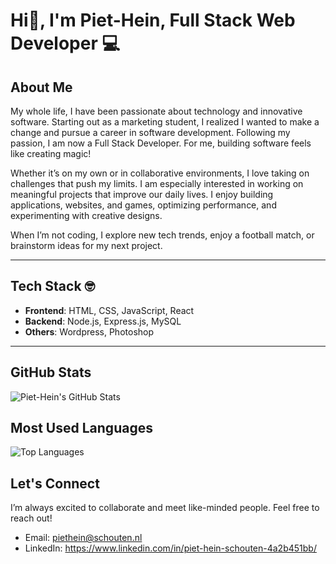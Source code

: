 # Hi👋, I'm Piet-Hein, Full Stack Web Developer 💻  


## About Me  


My whole life, I have been passionate about technology and innovative software. Starting out as a marketing student, I realized I wanted to make a change and pursue a career in software development. Following my passion, I am now a Full Stack Developer. For me, building software feels like creating magic!

Whether it’s on my own or in collaborative environments, I love taking on challenges that push my limits. I am especially interested in working on meaningful projects that improve our daily lives. I enjoy building applications, websites, and games, optimizing performance, and experimenting with creative designs.

When I’m not coding, I explore new tech trends, enjoy a football match, or brainstorm ideas for my next project.  

---

## Tech Stack 🤓

- **Frontend**: HTML, CSS, JavaScript, React  
- **Backend**: Node.js, Express.js, MySQL  
- **Others**: Wordpress, Photoshop 

---

## GitHub Stats  

![Piet-Hein's GitHub Stats](https://github-readme-stats.vercel.app/api?username=phsworks&show_icons=true&theme=radical)  

## Most Used Languages  

![Top Languages](https://github-readme-stats.vercel.app/api/top-langs/?username=phsworks&layout=compact&theme=radical)  


## Let's Connect  

I’m always excited to collaborate and meet like-minded people. Feel free to reach out!  

- Email: piethein@schouten.nl  
- LinkedIn: https://www.linkedin.com/in/piet-hein-schouten-4a2b451bb/
